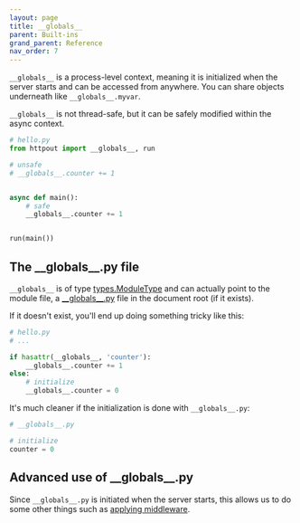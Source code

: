 ```yaml
---
layout: page
title: __globals__
parent: Built-ins
grand_parent: Reference
nav_order: 7
---
```


`__globals__` is a process-level context,
meaning it is initialized when the server starts and can be accessed from anywhere. You can share objects underneath like `__globals__.myvar`.

`__globals__` is not thread-safe, but it can be safely modified within the async context.

```python
# hello.py
from httpout import __globals__, run

# unsafe
# __globals__.counter += 1


async def main():
    # safe
    __globals__.counter += 1


run(main())
```

## The \_\_globals\_\_.py file
`__globals__` is of type [types.ModuleType](https://docs.python.org/3/library/types.html#types.ModuleType) and can actually point to the module file, a [\_\_globals\_\_.py](https://github.com/nggit/httpout/blob/main/examples/__globals__.py) file in the document root (if it exists).

If it doesn't exist, you'll end up doing something tricky like this:

```python
# hello.py
# ...

if hasattr(__globals__, 'counter'):
    __globals__.counter += 1
else:
    # initialize
    __globals__.counter = 0

```

It's much cleaner if the initialization is done with `__globals__.py`:

```python
# __globals__.py

# initialize
counter = 0

```

## Advanced use of \_\_globals\_\_.py
Since `__globals__.py` is initiated when the server starts,
this allows us to do some other things such as [applying middleware](https://github.com/nggit/httpout/blob/main/examples/__globals__.py).

